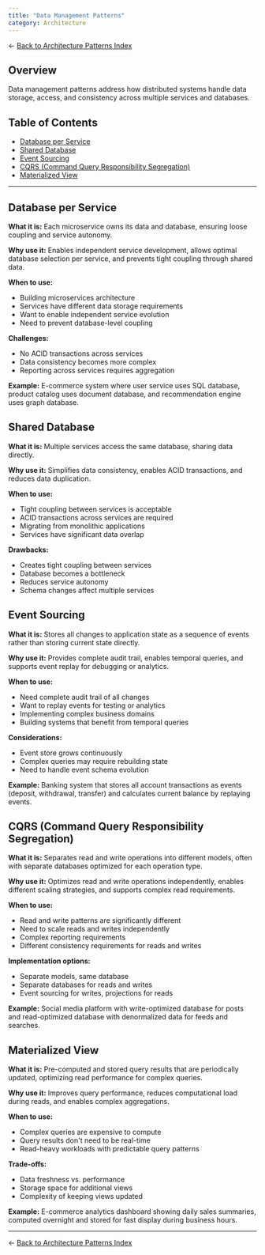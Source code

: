 ```yaml
---
title: "Data Management Patterns"
category: Architecture
---
```


← [Back to Architecture Patterns Index](./README.md)

## Overview

Data management patterns address how distributed systems handle data storage, access, and consistency across multiple services and databases.

## Table of Contents

- [Database per Service](#database-per-service)
- [Shared Database](#shared-database)
- [Event Sourcing](#event-sourcing)
- [CQRS (Command Query Responsibility Segregation)](#cqrs-command-query-responsibility-segregation)
- [Materialized View](#materialized-view)

---

## Database per Service

**What it is:** Each microservice owns its data and database, ensuring loose coupling and service autonomy.

**Why use it:** Enables independent service development, allows optimal database selection per service, and prevents tight coupling through shared data.

**When to use:**
- Building microservices architecture
- Services have different data storage requirements
- Want to enable independent service evolution
- Need to prevent database-level coupling

**Challenges:**
- No ACID transactions across services
- Data consistency becomes more complex
- Reporting across services requires aggregation

**Example:** E-commerce system where user service uses SQL database, product catalog uses document database, and recommendation engine uses graph database.

## Shared Database

**What it is:** Multiple services access the same database, sharing data directly.

**Why use it:** Simplifies data consistency, enables ACID transactions, and reduces data duplication.

**When to use:**
- Tight coupling between services is acceptable
- ACID transactions across services are required
- Migrating from monolithic applications
- Services have significant data overlap

**Drawbacks:**
- Creates tight coupling between services
- Database becomes a bottleneck
- Reduces service autonomy
- Schema changes affect multiple services

## Event Sourcing

**What it is:** Stores all changes to application state as a sequence of events rather than storing current state directly.

**Why use it:** Provides complete audit trail, enables temporal queries, and supports event replay for debugging or analytics.

**When to use:**
- Need complete audit trail of all changes
- Want to replay events for testing or analytics
- Implementing complex business domains
- Building systems that benefit from temporal queries

**Considerations:**
- Event store grows continuously
- Complex queries may require rebuilding state
- Need to handle event schema evolution

**Example:** Banking system that stores all account transactions as events (deposit, withdrawal, transfer) and calculates current balance by replaying events.

## CQRS (Command Query Responsibility Segregation)

**What it is:** Separates read and write operations into different models, often with separate databases optimized for each operation type.

**Why use it:** Optimizes read and write operations independently, enables different scaling strategies, and supports complex read requirements.

**When to use:**
- Read and write patterns are significantly different
- Need to scale reads and writes independently
- Complex reporting requirements
- Different consistency requirements for reads and writes

**Implementation options:**
- Separate models, same database
- Separate databases for reads and writes
- Event sourcing for writes, projections for reads

**Example:** Social media platform with write-optimized database for posts and read-optimized database with denormalized data for feeds and searches.

## Materialized View

**What it is:** Pre-computed and stored query results that are periodically updated, optimizing read performance for complex queries.

**Why use it:** Improves query performance, reduces computational load during reads, and enables complex aggregations.

**When to use:**
- Complex queries are expensive to compute
- Query results don't need to be real-time
- Read-heavy workloads with predictable query patterns

**Trade-offs:**
- Data freshness vs. performance
- Storage space for additional views
- Complexity of keeping views updated

**Example:** E-commerce analytics dashboard showing daily sales summaries, computed overnight and stored for fast display during business hours.

---

← [Back to Architecture Patterns Index](./README.md)